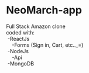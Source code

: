# NeoMarch-app
Full Stack Amazon clone\
coded with: \
&nbsp;-ReactJs\
 &nbsp;&nbsp; &nbsp;-Forms (Sign in, Cart, etc.._=)\
&nbsp;-NodeJs \
 &nbsp; &nbsp;&nbsp;-Api\
&nbsp;-MongoDB
  
